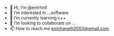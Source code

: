 - 👋 Hi, I’m @emrhntl
- 👀 I’m interested in ...software
- 🌱 I’m currently learning 
c++
- 💞️ I’m looking to collaborate on ...
- 📫 How to reach me 
emirhanetli2003@gmail.com
<!---
emrhntl/emrhntl is a ✨ special ✨ repository because its `README.md` (this file) appears on your GitHub profile.
You can click the Preview link to take a look at your changes.
--->
